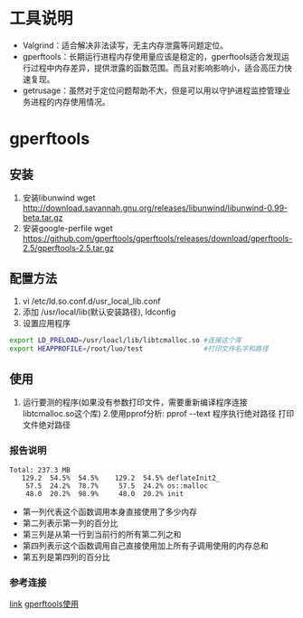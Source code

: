 # 工具说明
- Valgrind：适合解决非法读写，无主内存泄露等问题定位。
- gperftools：长期运行进程内存使用量应该是稳定的，gperftools适合发现运行过程中内存差异，提供泄露的函数范围。而且对影响影响小，适合高压力快速复现。
- getrusage：虽然对于定位问题帮助不大，但是可以用以守护进程监控管理业务进程的内存使用情况。

# gperftools
 
 ## 安装
  1. 安装libunwind 
  wget http://download.savannah.gnu.org/releases/libunwind/libunwind-0.99-beta.tar.gz
  2. 安装google-perfile
  wget https://github.com/gperftools/gperftools/releases/download/gperftools-2.5/gperftools-2.5.tar.gz
  
## 配置方法
  1. vi /etc/ld.so.conf.d/usr_local_lib.conf  
  2. 添加 /usr/local/lib(默认安装路径), ldconfig
  3. 设置应用程序
  ```sh
  export LD_PRELOAD=/usr/loacl/lib/libtcmalloc.so #连接这个库
  export HEAPPROFILE=/root/luo/test               #打印文件名字和路径 
  ```
## 使用
  1. 运行要测的程序(如果没有参数打印文件，需要重新编译程序连接libtcmalloc.so这个库)
  2.使用pprof分析: pprof --text 程序执行绝对路径 打印文件绝对路径
### 报告说明
```
Total: 237.3 MB
   129.2  54.5%  54.5%    129.2  54.5% deflateInit2_
    57.5  24.2%  78.7%     57.5  24.2% os::malloc
    48.0  20.2%  98.9%     48.0  20.2% init
```
  - 第一列代表这个函数调用本身直接使用了多少内存
  - 第二列表示第一列的百分比
  - 第三列是从第一行到当前行的所有第二列之和
  - 第四列表示这个函数调用自己直接使用加上所有子调用使用的内存总和
  - 第五列是第四列的百分比
### 参考连接
[link](https://www.cnblogs.com/my_life/articles/4683313.html)
[gperftools使用](https://dirtysalt.github.io/html/gperftools.html#org5322dbc)
